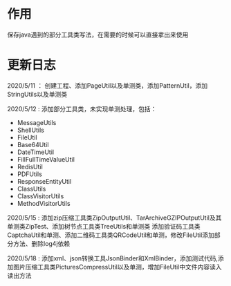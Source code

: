 # 作用
保存java遇到的部分工具类写法，在需要的时候可以直接拿出来使用

# 更新日志

2020/5/11 ： 创建工程、添加PageUtil以及单测类，添加PatternUtil，添加StringUtils以及单测类

2020/5/12 : 添加部分工具类，未实现单测处理，包括：
- MessageUtils
- ShellUtils
- FileUtil
- Base64Util
- DateTimeUtil
- FillFullTimeValueUtil
- RedisUtil
- PDFUtils
- ResponseEntityUtil
- ClassUtils
- ClassVisitorUtils
- MethodVisitorUtils

2020/5/15 : 添加zip压缩工具类ZipOutputUtil、TarArchiveGZIPOutputUtil及其单测类ZipTest、添加树节点工具类TreeUtils和单测类
添加验证码工具类CaptchaUtil和单测、添加二维码工具类QRCodeUtil和单测，修改FileUtil添加部分方法、删除log4j依赖

2020/5/18 : 添加xml、json转换工具JsonBinder和XmlBinder，添加测试代码,添加图片压缩工具类PicturesCompressUtil以及单测，增加FileUtil中文件内容读入读出方法
